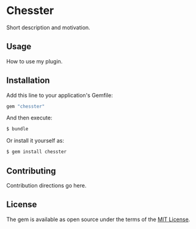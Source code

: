 # Chesster
Short description and motivation.

## Usage
How to use my plugin.

## Installation
Add this line to your application's Gemfile:

```ruby
gem "chesster"
```

And then execute:
```bash
$ bundle
```

Or install it yourself as:
```bash
$ gem install chesster
```

## Contributing
Contribution directions go here.

## License
The gem is available as open source under the terms of the [MIT License](https://opensource.org/licenses/MIT).
